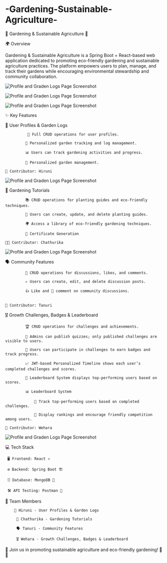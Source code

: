 # -Gardening-Sustainable-Agriculture-
🌱 Gardening & Sustainable Agriculture 🌿

🌍 Overview

Gardening & Sustainable Agriculture is a Spring Boot + React-based web application dedicated to promoting eco-friendly gardening and sustainable agriculture practices. The platform empowers users to plan, manage, and track their gardens while encouraging environmental stewardship and community collaboration.

 ![Profile and Graden Logs Page Screenshot](./assets/home.png)

 ![Profile and Graden Logs Page Screenshot](./assets/about.png)

 ![Profile and Graden Logs Page Screenshot](./assets/contact.png)

✨ Key Features

🌾 User Profiles & Garden Logs

              📝 Full CRUD operations for user profiles.

             🌿 Personalized garden tracking and log management.

             📊 Users can track gardening activities and progress.

             🌿 Personalized garden management.

    👤 Contributor: Hiruni
![Profile and Graden Logs Page Screenshot](./assets/loginImage.png)
    

📖 Gardening Tutorials

             📚 CRUD operations for planting guides and eco-friendly techniques.

             🌱 Users can create, update, and delete planting guides.

             🌍 Access a library of eco-friendly gardening techniques.

             📜 Certificate Generation

    👩‍🏫 Contributor: Chathurika
  ![Profile and Graden Logs Page Screenshot](./assets/tutorialImage.png)

🗣️ Community Features

             💬 CRUD operations for discussions, likes, and comments.

             ✍️ Users can create, edit, and delete discussion posts.

             👍 Like and 💬 comment on community discussions.

             
    👥 Contributor: Tanuri

🎖️ Growth Challenges, Badges & Leaderboard

             🏆 CRUD operations for challenges and achievements.

             🧩 Admins can publish quizzes; only published challenges are visible to users.

             🎯 Users can participate in challenges to earn badges and track progress.

             📈 JWT-based Personalized Timeline shows each user’s completed challenges and scores.

             🥇 Leaderboard System displays top-performing users based on scores.

             📊 Leaderboard System 

                 🏅 Track top-performing users based on completed challenges.

                 📢 Display rankings and encourage friendly competition among users.

    🥇 Contributor: Wehara
  ![Profile and Graden Logs Page Screenshot](./assets/quizImage.png)


💻 Tech Stack

     🖥 Frontend: React ⚛️

     ⚙️ Backend: Spring Boot 🏗️

     🗄 Database: MongoDB 🍃

     🛠 API Testing: Postman 📮


👥 Team Members

        🌾 Hiruni - User Profiles & Garden Logs

         📖 Chathurika - Gardening Tutorials

         🗣️ Tanuri - Community Features

         🎖️ Wehara - Growth Challenges, Badges & Leaderboard

         

🌿 Join us in promoting sustainable agriculture and eco-friendly gardening! 🌱💚
